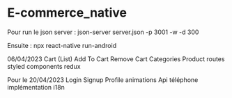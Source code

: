 # E-commerce_native
Pour run le json server :
json-server server.json -p 3001 -w -d 300

Ensuite :
npx react-native run-android




06/04/2023
Cart (List)
Add To Cart
Remove Cart
Categories
Product
routes
styled components
redux

Pour le 20/04/2023
Login
Signup
Profile
animations
Api téléphone
implémentation i18n
